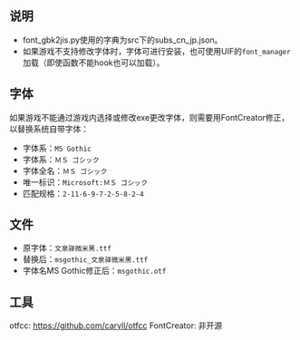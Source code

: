 ## 说明
* font_gbk2jis.py使用的字典为src下的subs_cn_jp.json。
* 如果游戏不支持修改字体时，字体可进行安装，也可使用UIF的`font_manager`加载（即使函数不能hook也可以加载）。

## 字体
如果游戏不能通过游戏内选择或修改exe更改字体，则需要用FontCreator修正，以替换系统自带字体：
* 字体系：`MS Gothic`
* 字体系：`ＭＳ ゴシック`
* 字体全名：`ＭＳ ゴシック`
* 唯一标识：`Microsoft:ＭＳ ゴシック`
* 匹配规格：`2-11-6-9-7-2-5-8-2-4`

## 文件
* 原字体：`文泉驿微米黑.ttf`
* 替换后：`msgothic_文泉驿微米黑.ttf`
* 字体名MS Gothic修正后：`msgothic.otf`

## 工具
otfcc: https://github.com/caryll/otfcc
FontCreator: 非开源